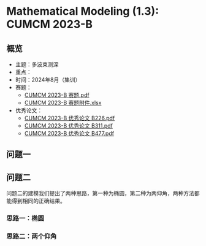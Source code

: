 # Mathematical Modeling (1.3): CUMCM 2023-B

## 概览

- 主题：多波束测深
- 重点：
- 时间：2024年8月（集训）
- 赛题：
  - [CUMCM 2023-B 赛题.pdf](https://www.writebug.com/static/uploads/2024/8/9/4693a624a6cea21bcf2a071afa57d43a.pdf)
  - [CUMCM 2023-B 赛题附件.xlsx](https://www.writebug.com/static/uploads/2024/8/9/4b2680c148c0fa58fc4dde784cc46555.xlsx)
- 优秀论文：
  - [CUMCM 2023-B 优秀论文 B226.pdf](https://www.writebug.com/static/uploads/2024/8/9/220dd99474853db8c327a481ed31bf4a.pdf)
  - [CUMCM 2023-B 优秀论文 B311.pdf](https://www.writebug.com/static/uploads/2024/8/9/fb15a9a26d41b7eaa0811c5743b96623.pdf)
  - [CUMCM 2023-B 优秀论文 B477.pdf](https://www.writebug.com/static/uploads/2024/8/9/d3f32b081197d7a84470b5d36504a560.pdf)

## 问题一 


## 问题二


问题二的建模我们提出了两种思路，第一种为椭圆，第二种为两仰角，两种方法都能得到相同的正确结果。

### 思路一：椭圆



### 思路二：两个仰角